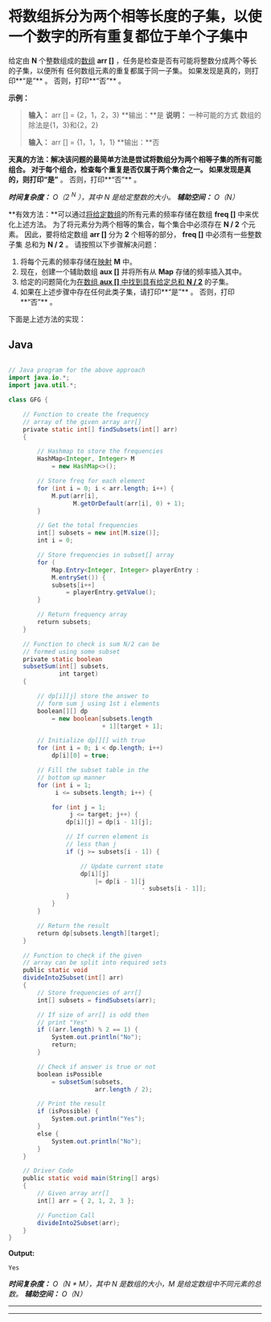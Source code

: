 # 将数组拆分为两个相等长度的子集，以使一个数字的所有重复都位于单个子集中

给定由 **N** 个整数组成的[数组](https://www.geeksforgeeks.org/introduction-to-arrays/) **arr []** ，任务是检查是否有可能将整数分成两个等长的子集，以便所有 任何数组元素的重复都属于同一子集。 如果发现是真的，则打印**“是”** 。 否则，打印**“否”** 。

**示例：**

> **输入：** arr [] = {2，1，2，3}
> **输出：**是
> **说明：**
> 一种可能的方式 数组的除法是{1，3}和{2，2}
> 
> **输入：** arr [] = {1，1，1，1}
> **输出：**否

**天真的方法：**解决该问题的最简单方法是尝试将数组分为两个相等子集的所有可能组合。 对于每个组合，检查每个重复是否仅属于两个集合之一。 如果发现是真的，则打印**“是”** 。 否则，打印**“否”** 。

***时间复杂度：** O（2 <sup>N</sup> ），其中 N 是给定整数的大小。*
***辅助空间：** O（N）*

**有效方法：**可以通过[将给定数组](https://www.geeksforgeeks.org/counting-frequencies-of-array-elements/)的所有元素的频率存储在数组 **freq []** 中来优化上述方法。 为了将元素分为两个相等的集合，每个集合中必须存在 **N / 2** 个元素。 因此，要将给定数组 **arr []** 分为 **2** 个相等的部分， **freq []** 中必须有一些整数子集 总和为 **N / 2** 。 请按照以下步骤解决问题：

1.  将每个元素的频率存储在[映射](http://www.geeksforgeeks.org/map-associative-containers-the-c-standard-template-library-stl/) **M** 中。
2.  现在，创建一个辅助数组 **aux []** 并将所有从 **Map** 存储的频率插入其中。
3.  给定的问题简化为[在数组 **aux []** 中找到具有给定总和 **N / 2**](https://www.geeksforgeeks.org/subset-sum-problem-dp-25/) 的子集。
4.  如果在上述步骤中存在任何此类子集，请打印**“是”** 。 否则，打印**“否”** 。

下面是上述方法的实现：

## Java

```java

// Java program for the above approach 
import java.io.*; 
import java.util.*; 

class GFG { 

    // Function to create the frequency 
    // array of the given array arr[] 
    private static int[] findSubsets(int[] arr) 
    { 

        // Hashmap to store the frequencies 
        HashMap<Integer, Integer> M 
            = new HashMap<>(); 

        // Store freq for each element 
        for (int i = 0; i < arr.length; i++) { 
            M.put(arr[i], 
                  M.getOrDefault(arr[i], 0) + 1); 
        } 

        // Get the total frequencies 
        int[] subsets = new int[M.size()]; 
        int i = 0; 

        // Store frequencies in subset[] array 
        for ( 
            Map.Entry<Integer, Integer> playerEntry : 
            M.entrySet()) { 
            subsets[i++] 
                = playerEntry.getValue(); 
        } 

        // Return frequency array 
        return subsets; 
    } 

    // Function to check is sum N/2 can be 
    // formed using some subset 
    private static boolean
    subsetSum(int[] subsets, 
              int target) 
    { 

        // dp[i][j] store the answer to 
        // form sum j using 1st i elements 
        boolean[][] dp 
            = new boolean[subsets.length 
                          + 1][target + 1]; 

        // Initialize dp[][] with true 
        for (int i = 0; i < dp.length; i++) 
            dp[i][0] = true; 

        // Fill the subset table in the 
        // bottom up manner 
        for (int i = 1; 
             i <= subsets.length; i++) { 

            for (int j = 1; 
                 j <= target; j++) { 
                dp[i][j] = dp[i - 1][j]; 

                // If curren element is 
                // less than j 
                if (j >= subsets[i - 1]) { 

                    // Update current state 
                    dp[i][j] 
                        |= dp[i - 1][j 
                                     - subsets[i - 1]]; 
                } 
            } 
        } 

        // Return the result 
        return dp[subsets.length][target]; 
    } 

    // Function to check if the given 
    // array can be split into required sets 
    public static void
    divideInto2Subset(int[] arr) 
    { 
        // Store frequencies of arr[] 
        int[] subsets = findSubsets(arr); 

        // If size of arr[] is odd then 
        // print "Yes" 
        if ((arr.length) % 2 == 1) { 
            System.out.println("No"); 
            return; 
        } 

        // Check if answer is true or not 
        boolean isPossible 
            = subsetSum(subsets, 
                        arr.length / 2); 

        // Print the result 
        if (isPossible) { 
            System.out.println("Yes"); 
        } 
        else { 
            System.out.println("No"); 
        } 
    } 

    // Driver Code 
    public static void main(String[] args) 
    { 
        // Given array arr[] 
        int[] arr = { 2, 1, 2, 3 }; 

        // Function Call 
        divideInto2Subset(arr); 
    } 
} 

```

**Output:**

```
Yes

```

***时间复杂度：** O（N * M），其中 N 是数组的大小，M 是给定数组中不同元素的总数。*
***辅助空间：** O（N）*



* * *

* * *



